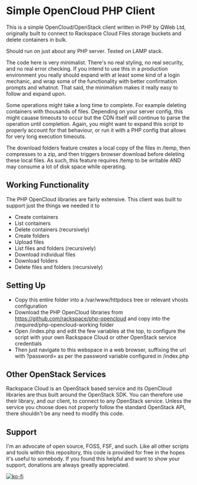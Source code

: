 # Simple OpenCloud PHP Client
This is a simple OpenCloud/OpenStack client written in PHP by QWeb Ltd, originally built to connect to Rackspace Cloud Files storage buckets and delete containers in bulk.

Should run on just about any PHP server. Tested on LAMP stack.

The code here is very minimalist. There's no real styling, no real security, and no real error checking. If you intend to use this in a production environment you really should expand with at least some kind of a login mechanic, and wrap some of the functionality with better confirmation prompts and whatnot. That said, the minimalism makes it really easy to follow and expand upon.

Some operations might take a long time to complete. For example deleting containers with thousands of files. Depending on your server config, this might cauase timeouts to occur but the CDN itself will continue to parse the operation until completion. Again, you might want to expand this script to properly account for that behaviour, or run it with a PHP config that allows for very long execution timeouts.

The download folders feature creates a local copy of the files in /temp, then compresses to a zip, and then triggers browser download before deleting these local files. As such, this feature requires /temp to be writable AND may consume a lot of disk space while operating.

## Working Functionality
The PHP OpenCloud libraries are fairly extensive. This client was built to support just the things we needed it to

- Create containers
- List containers
- Delete containers (recursively)
- Create folders
- Upload files
- List files and folders (recursively)
- Download individual files
- Download folders
- Delete files and folders (recursively)

## Setting Up
- Copy this entire folder into a /var/www/httpdocs tree or relevant vhosts configuration
- Download the PHP OpenCloud libraries from https://github.com/rackspace/php-opencloud and copy into the /required/php-opencloud-working folder
- Open /index.php and edit the few variables at the top, to configure the script with your own Rackspace Cloud or other OpenStack service credentials
- Then just navigate to this webspace in a web browser, suffixing the url with ?password= as per the password variable configured in /index.php

## Other OpenStack Services
Rackspace Cloud is an OpenStack based service and its OpenCloud libraries are thus built around the OpenStack SDK. You can therefore use their library, and our client, to connect to any OpenStack service. Unless the service you choose does not properly follow the standard OpenStack API, there shouldn't be any need to modify this code.

## Support
I'm an advocate of open source, FOSS, FSF, and such. Like all other scripts and tools within this repository, this code is provided for free in the hopes it's useful to somebody. If you found this helpful and want to show your support, donations are always greatly appreciated.

[![ko-fi](https://ko-fi.com/img/githubbutton_sm.svg)](https://ko-fi.com/N4N1GXJ1U)
